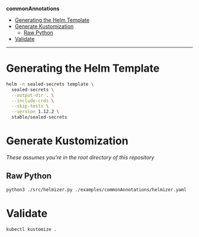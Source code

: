 **commonAnnotations**

- [Generating the Helm Template](#generating-the-helm-template)
- [Generate Kustomization](#generate-kustomization)
  - [Raw Python](#raw-python)
- [Validate](#validate)

---

# Generating the Helm Template

```bash
helm -n sealed-secrets template \
  sealed-secrets \
  --output-dir . \
  --include-crds \
  --skip-tests \
  --version 1.12.2 \
  stable/sealed-secrets
```

# Generate Kustomization

_These assumes you're in the root directory of this repository_

## Raw Python

```bash
python3 ./src/helmizer.py ./examples/commonAnnotations/helmizer.yaml
```

# Validate

```bash
kubectl kustomize .
```
